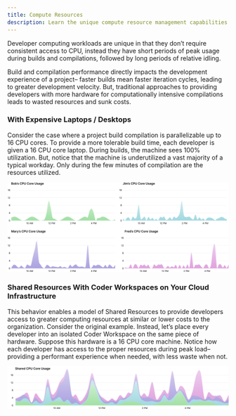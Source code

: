 ```yaml
---
title: Compute Resources
description: Learn the unique compute resource management capabilities in Coder.
---
```


Developer computing workloads are unique in that they don’t require consistent
access to CPU, instead they have short periods of peak usage during builds and
compilations, followed by long periods of relative idling.

Build and compilation performance directly impacts the development
experience of a project– faster builds mean faster iteration cycles,
leading to greater development velocity. But, traditional approaches to
providing developers with more hardware for computationally intensive
compilations leads to wasted resources and sunk costs.  

### With Expensive Laptops / Desktops

Consider the case where a project build compilation is parallelizable up to 16 CPU
cores. To provide a more tolerable build time, each developer is given a 16
CPU core laptop. During builds, the machine sees 100% utilization. But, notice
that the machine is underutilized a vast majority of a typical workday.
Only during the few minutes of compilation are the resources
utilized.

![resources-nonshared.svg](../assets/resources-old.svg)

### Shared Resources With Coder Workspaces on Your Cloud Infrastructure

This behavior enables a model of Shared Resources to provide developers access
to greater computing resources at similar or lower costs to the organization.
Consider the original example. Instead, let’s place every developer into an
isolated Coder Workspace on the same piece of hardware. Suppose this hardware
is a 16 CPU core machine. Notice how each developer has access to the proper
resources during peak load– providing a performant experience when needed,
with less waste when not.

<!-- Notice how each developer has access to greater
resources during peak load– providing a superior experience when needed,
with less waste when not. -->

![resources-shared.svg](../assets/resources-new.svg)

